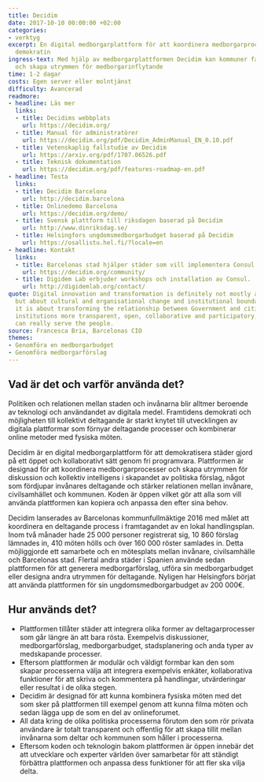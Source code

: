 ```yaml
---
title: Decidim
date: 2017-10-10 00:00:00 +02:00
categories:
- verktyg
excerpt: En digital medborgarplattform för att koordinera medborgarprocesser och fördjupa
  demokratin
ingress-text: Med hjälp av medborgarplattformen Decidim kan kommuner faciltera medborgarprocesser
  och skapa utrymmen för medborgarinflytande
time: 1-2 dagar
costs: Egen server eller molntjänst
difficulty: Avancerad
readmore:
- headline: Läs mer
  links:
  - title: Decidims webbplats
    url: https://decidim.org/
  - title: Manual för administratörer
    url: https://decidim.org/pdf/Decidim_AdminManual_EN_0.10.pdf
  - title: Vetenskaplig fallstudie av Decidim
    url: https://arxiv.org/pdf/1707.06526.pdf
  - title: Teknisk dokumentation
    url: https://decidim.org/pdf/features-roadmap-en.pdf
- headline: Testa
  links:
  - title: Decidim Barcelona
    url: http://decidim.barcelona
  - title: Onlinedemo Barcelona
    url: https://decidim.org/demo/
  - title: Svensk plattform till riksdagen baserad på Decidim
    url: http://www.dinriksdag.se/
  - title: Helsingfors ungdomsmedborgarbudget baserad på Decidim
    url: https://osallistu.hel.fi/?locale=en
- headline: Kontakt
  links:
  - title: Barcelonas stad hjälper städer som vill implementera Consul
    url: https://decidim.org/community/
  - title: Digidem Lab erbjuder workshops och installation av Consul.
    url: http://digidemlab.org/contact/
quote: Digital innovation and transformation is definitely not mostly about technology,
  but about cultural and organisational change and institutional boundaries. Ultimately,
  it is about transforming the relationship between Government and citizens to make
  institutions more transparent, open, collaborative and participatory, so that they
  can really serve the people.
source: Francesca Bria, Barcelonas CIO
themes:
- Genomföra en medborgarbudget
- Genomföra medborgarförslag
---
```


## Vad är det och varför använda det?
Politiken och relationen mellan staden och invånarna blir alltmer beroende av teknologi och användandet av digitala medel. Framtidens demokrati och möjligheten till kollektivt deltagande är starkt knytet till utvecklingen av digitala plattformar som förnyar deltagande processer och kombinerar online metoder med fysiska möten. 

Decidim är en digital medborgarplattform för att demokratisera städer gjord på ett öppet och kollaborativt sätt genom fri programvara. Plattformen är designad för att koordinera medborgarprocesser och skapa utrymmen för diskussion och kollektiv intelligens i skapandet av politiska förslag, något som fördjupar invånares deltagande och stärker relationen mellan invånare, civilsamhället och kommunen. Koden är öppen vilket gör att alla som vill använda plattformen kan kopiera och anpassa den efter sina behov.

Decidim lanserades av Barcelonas kommunfullmäktige 2016 med målet att koordinera en deltagande process i framtagandet av en lokal handlingsplan. Inom två månader hade 25 000 personer registrerat sig, 10 860 förslag lämnades in, 410 möten hölls och över 160 000 röster samlades in. Detta möjliggjorde ett samarbete och en mötesplats mellan invånare, civilsamhälle och Barcelonas stad. Flertal andra städer i Spanien använde sedan plattformen för att generera medborgarförslag, utföra sin medborgarbudget eller designa andra utrymmen för deltagande. Nyligen har Helsingfors börjat att använda plattformen för sin ungdomsmedborgarbudget av 200 000€.

## Hur används det?
* Plattformen tillåter städer att integrera olika former av deltagarprocesser som går längre än att bara rösta. Exempelvis diskussioner, medborgarförslag, medborgarbudget, stadsplanering och anda typer av medskapande processer.
* Eftersom plattformen är modulär och väldigt formbar kan den som skapar processerna välja att integrera exempelvis enkäter, kollaborativa funktioner för att skriva och kommentera på handlingar, utvärderingar eller resultat i de olika stegen.
* Decidim är designad för att kunna kombinera fysiska möten med det som sker på plattformen till exempel genom att kunna filma möten och sedan lägga upp de som en del av onlineforumet.
* All data kring de olika politiska processerna förutom den som rör privata användare är totalt transparent och offentlig för att skapa tillit mellan invånarna som deltar och kommunen som håller i processerna.
* Eftersom koden och teknologin bakom plattformen är öppen innebär det att utvecklare och experter världen över samarbetar för att ständigt förbättra plattformen och anpassa dess funktioner för att fler ska vilja delta.
